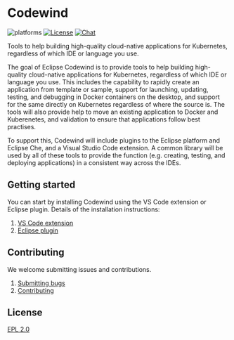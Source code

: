 # Codewind
![platforms](https://img.shields.io/badge/runtime-Java%20%7C%20Swift%20%7C%20Node-yellow.svg)
[![License](https://img.shields.io/badge/License-EPL%202.0-red.svg?label=license&logo=eclipse)](https://www.eclipse.org/legal/epl-2.0/)
[![Chat](https://img.shields.io/static/v1.svg?label=chat&message=mattermost&color=145dbf)](https://mattermost.eclipse.org/eclipse/channels/eclipse-codewind)

Tools to help building high-quality cloud-native applications for Kubernetes, regardless of which IDE or language you use.

The goal of Eclipse Codewind is to provide tools to help building high-quality cloud-native applications for Kubernetes, regardless of which IDE or language you use. This includes the capability to rapidly create an application from template or sample, support for launching, updating, testing, and debugging in Docker containers on the desktop, and support for the same directly on Kubernetes regardless of where the source is. The tools will also provide help to move an existing application to Docker and Kuberenetes, and validation to ensure that applications follow best practises.

To support this, Codewind will include plugins to the Eclipse platform and Eclipse Che, and a Visual Studio Code extension. A common library will be used by all of these tools to provide the function (e.g. creating, testing, and deploying applications) in a consistent way across the IDEs.


## Getting started

You can start by installing Codewind using the VS Code extension or Eclipse plugin. Details of the installation instructions:
1. [VS Code extension](https://github.com/eclipse/codewind-vscode)
1. [Eclipse plugin](https://github.com/eclipse/codewind-eclipse)

## Contributing
We welcome submitting issues and contributions.
1. [Submitting bugs](https://github.com/eclipse/codewind/issues)
2. [Contributing](CONTRIBUTING.md)

## License
[EPL 2.0](https://www.eclipse.org/legal/epl-2.0/)
